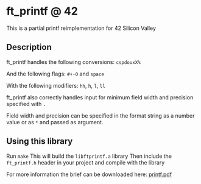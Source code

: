 # ft_printf @ 42
This is a partial printf reimplementation for 42 Silicon Valley

## Description
ft_printf handles the following conversions: `cspdouxX%`

And the following flags: `#+-0` and `space`

With the following modifiers: `hh`, `h`, `l`, `ll`

ft_printf also correctly handles input for minimum field width and precision specified with `.`

Field width and precision can be specified in the format string as a number value or as `*` and passed as argument.

## Using this library
Run `make`
This will build the `libftprintf.a` library
Then include the `ft_printf.h` header in your project and compile with the library

For more information the brief can be downloaded here: [printf.pdf](https://github.com/EDalSanto/42/raw/master/ft_printf/ft_printf.en.pdf)
